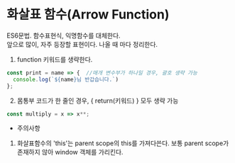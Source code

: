 # 화살표 함수(Arrow Function)
ES6문법. 함수표현식, 익명함수를 대체한다.<br/>
앞으로 많이, 자주 등장할 표현이다. 나올 때 마다 정리한다.

 1. function 키워드를 생략한다.
 ``` javascript
 const print = name => {  //매개 변수부가 하나일 경우, 괄호 생략 가능
   console.log(`${name}님 반갑습니다.`)
 };
 ```

 2. 몸통부 코드가 한 줄인 경우, { return(키워드) } 모두 생략 가능
 ``` javascript
 const multiply = x => x**;
 ```

 - 주의사항
 1. 화살표함수의 'this'는 parent scope의 this를 가져다쓴다. 보통 parent scope가 존재하지 않아 window 객체를 가리킨다.